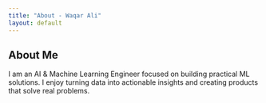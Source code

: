 ```yaml
---
title: "About - Waqar Ali"
layout: default
---
```


## About Me

I am an AI & Machine Learning Engineer focused on building practical ML solutions. I enjoy turning data into actionable insights and creating products that solve real problems.
